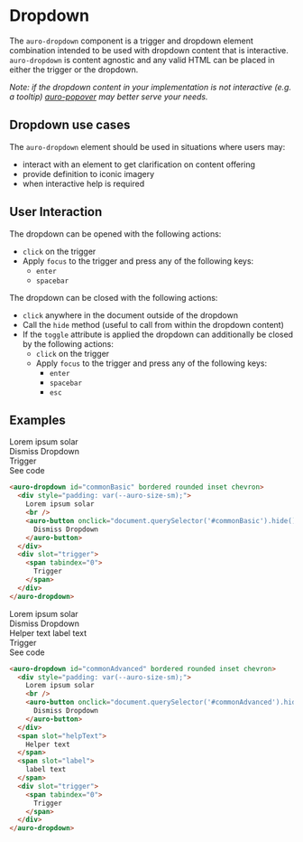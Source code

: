 <!--
The demo.md file is a compiled document. No edits should be made directly to this file.

demo.md is created by running `npm run build:markdownDocs`.

This file is generated based on a template fetched from `./docs/partials/demo.md`
-->

# Dropdown

<!-- AURO-GENERATED-CONTENT:START (FILE:src=./description.md) -->
<!-- The below content is automatically added from ./description.md -->
The `auro-dropdown` component is a trigger and dropdown element combination intended to be used with dropdown content that is interactive. `auro-dropdown` is content agnostic and any valid HTML can be placed in either the trigger or the dropdown.

_Note: if the dropdown content in your implementation is not interactive (e.g. a tooltip) [auro-popover](http://auro.alaskaair.com/components/auro/popover) may better serve your needs._
<!-- AURO-GENERATED-CONTENT:END -->

## Dropdown use cases

<!-- AURO-GENERATED-CONTENT:START (FILE:src=./useCases.md) -->
<!-- The below content is automatically added from ./useCases.md -->
The `auro-dropdown` element should be used in situations where users may:

* interact with an element to get clarification on content offering
* provide definition to iconic imagery
* when interactive help is required
<!-- AURO-GENERATED-CONTENT:END -->

## User Interaction

The dropdown can be opened with the following actions:

- `click` on the trigger
- Apply `focus` to the trigger and press any of the following keys:
  - `enter`
  - `spacebar`

The dropdown can be closed with the following actions:

- `click` anywhere in the document outside of the dropdown
- Call the `hide` method (useful to call from within the dropdown content)
- If the `toggle` attribute is applied the dropdown can additionally be closed by the following actions:
  - `click` on the trigger
  - Apply `focus` to the trigger and press any of the following keys:
    - `enter`
    - `spacebar`
    - `esc`

## Examples

<div class="exampleWrapper">
  <!-- AURO-GENERATED-CONTENT:START (FILE:src=./../../apiExamples/commonBasic.html) -->
  <!-- The below content is automatically added from ./../../apiExamples/commonBasic.html -->
  <auro-dropdown id="commonBasic" bordered rounded inset chevron>
    <div style="padding: var(--auro-size-sm);">
      Lorem ipsum solar
      <br />
      <auro-button onclick="document.querySelector('#commonBasic').hide()">
        Dismiss Dropdown
      </auro-button>
    </div>
    <div slot="trigger">
      <span tabindex="0">
        Trigger
      </span>
    </div>
  </auro-dropdown>
  <!-- AURO-GENERATED-CONTENT:END -->
</div>
<auro-accordion lowProfile justifyRight>
  <span slot="trigger">See code</span>
<!-- AURO-GENERATED-CONTENT:START (CODE:src=./../../apiExamples/commonBasic.html) -->
<!-- The below code snippet is automatically added from ./../../apiExamples/commonBasic.html -->

```html
<auro-dropdown id="commonBasic" bordered rounded inset chevron>
  <div style="padding: var(--auro-size-sm);">
    Lorem ipsum solar
    <br />
    <auro-button onclick="document.querySelector('#commonBasic').hide()">
      Dismiss Dropdown
    </auro-button>
  </div>
  <div slot="trigger">
    <span tabindex="0">
      Trigger
    </span>
  </div>
</auro-dropdown>
```
<!-- AURO-GENERATED-CONTENT:END -->
</auro-accordion>
<div class="exampleWrapper">
  <!-- AURO-GENERATED-CONTENT:START (FILE:src=./../../apiExamples/commonAdvanced.html) -->
  <!-- The below content is automatically added from ./../../apiExamples/commonAdvanced.html -->
  <auro-dropdown id="commonAdvanced" bordered rounded inset chevron>
    <div style="padding: var(--auro-size-sm);">
      Lorem ipsum solar
      <br />
      <auro-button onclick="document.querySelector('#commonAdvanced').hide()">
        Dismiss Dropdown
      </auro-button>
    </div>
    <span slot="helpText">
      Helper text
    </span>
    <span slot="label">
      label text
    </span>
    <div slot="trigger">
      <span tabindex="0">
        Trigger
      </span>
    </div>
  </auro-dropdown>
  <!-- AURO-GENERATED-CONTENT:END -->
</div>
<auro-accordion lowProfile justifyRight>
  <span slot="trigger">See code</span>
<!-- AURO-GENERATED-CONTENT:START (CODE:src=./../../apiExamples/commonAdvanced.html) -->
<!-- The below code snippet is automatically added from ./../../apiExamples/commonAdvanced.html -->

```html
<auro-dropdown id="commonAdvanced" bordered rounded inset chevron>
  <div style="padding: var(--auro-size-sm);">
    Lorem ipsum solar
    <br />
    <auro-button onclick="document.querySelector('#commonAdvanced').hide()">
      Dismiss Dropdown
    </auro-button>
  </div>
  <span slot="helpText">
    Helper text
  </span>
  <span slot="label">
    label text
  </span>
  <div slot="trigger">
    <span tabindex="0">
      Trigger
    </span>
  </div>
</auro-dropdown>
```
<!-- AURO-GENERATED-CONTENT:END -->
</auro-accordion>
